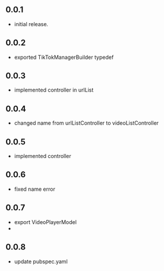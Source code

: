 ## 0.0.1
- initial release.

## 0.0.2
- exported TikTokManagerBuilder typedef

## 0.0.3
- implemented controller in urlList

## 0.0.4
- changed name from  urlListController to videoListController

## 0.0.5
- implemented controller 


## 0.0.6
- fixed name error 

## 0.0.7
- export VideoPlayerModel 
- 
## 0.0.8
- update pubspec.yaml

